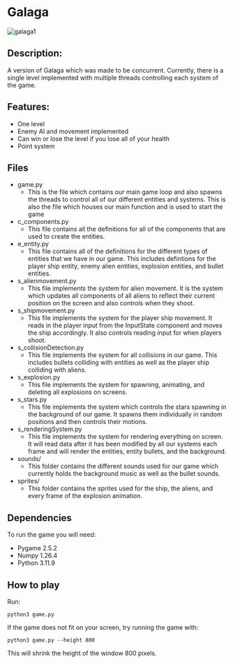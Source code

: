 # Galaga
![galaga1](https://github.com/hkomal01/galaga/assets/98800239/9a7de6a3-6d05-4a77-8d35-1e54a2c99d72)
## Description:
A version of Galaga which was made to be concurrent. Currently, there is a 
single level implemented with multiple threads controlling each system of 
the game.
## Features:
- One level
- Enemy AI and movement implemented
- Can win or lose the level if you lose all of your health
- Point system
## Files
- game.py
    - This is the file which contains our main game loop and also spawns 
    the threads to control all of our different entities and systems. This
    is also the file which houses our main function and is used to start
    the game
- c_components.py
    - This file contains all the definitions for all of the components that
    are used to create the entities. 
- e_entity.py
    - This file contains all of the definitions for the different types of 
    entities that we have in our game. This includes defintions for the
    player ship entity, enemy alien entities, explosion entities, and 
    bullet entities.
- s_alienmovement.py
    - This file implements the system for alien movement. It is the system
    which updates all components of all aliens to reflect their current
    position on the screen and also controls when they shoot. 
- s_shipmovement.py
    - This file implements the system for the player ship movement. It reads
    in the player input from the InputState component and moves the ship
    accordingly. It also controls reading input for when players shoot.
- s_collisionDetection.py
    - This file implements the system for all collisions in our game. This
    includes bullets colliding with entities as well as the player ship 
    colliding with aliens. 
- s_explosion.py
    - This file implements the system for spawning, animating, and deleting
    all explosions on screens. 
- s_stars.py
    - This file implements the system which controls the stars spawning in the
    background of our game. It spawns them individually in random positions and
    then controls their motions.
- s_renderingSystem.py
    - This file implements the system for rendering everything on screen. It 
    will read data after it has been modified by all our systems each frame
    and will render the entities, entity bullets, and the background.
- sounds/
    - This folder contains the different sounds used for our game which 
    currently holds the background music as well as the bullet sounds.
- sprites/
    - This folder contains the sprites used for the ship, the aliens, and every
    frame of the explosion animation.
## Dependencies
To run the game you will need:
- Pygame 2.5.2
- Numpy 1.26.4
- Python 3.11.9
## How to play
Run:
```console
python3 game.py
```
If the game does not fit on your screen, try running the game with:
```console
python3 game.py --height 800
```
This will shrink the height of the window 800 pixels. 
